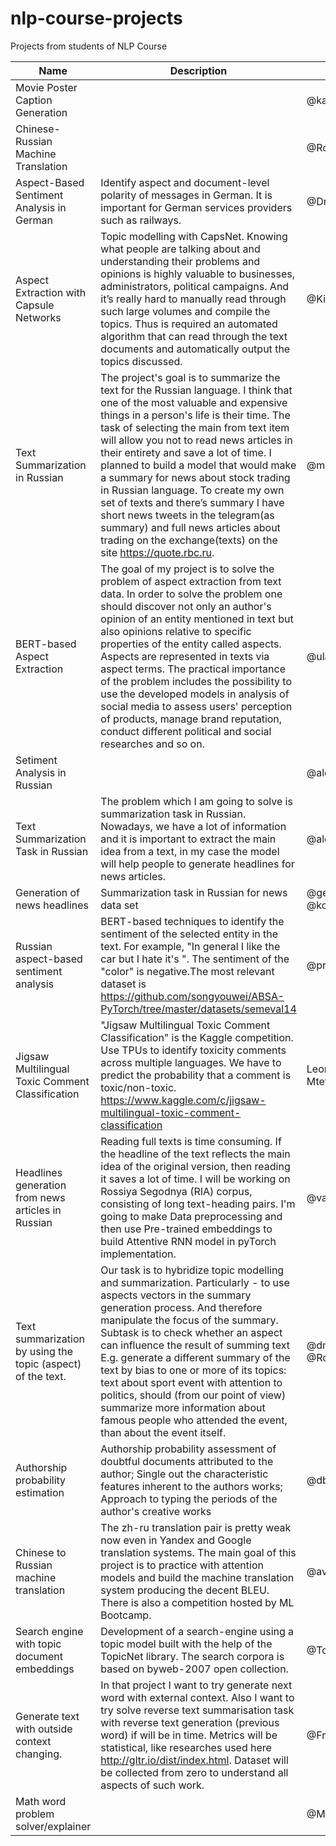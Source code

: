 # nlp-course-projects
Projects from students of NLP Course

|Name|Description|Team|Repository|
|----|-----------|----|----------|
|Movie Poster Caption Generation||@kazzand|https://github.com/kazzand/huaweiproject |
|Chinese-Russian Machine Translation||@RonanenkovN|https://github.com/RomanenkovN/HuaweiNLP |
|Aspect-Based Sentiment Analysis in German|Identify aspect and document-level polarity of messages in German. It is important for German services providers such as railways.|@DrFirestream|https://github.com/DrFirestream/NLP |
|Aspect Extraction with Capsule Networks|Topic modelling with CapsNet. Knowing what people are talking about and understanding their problems and opinions is highly valuable to businesses, administrators, political campaigns. And it’s really hard to manually read through such large volumes and compile the topics. Thus is required an automated algorithm that can read through the text documents and automatically output the topics discussed.|@KirillKrasikov|https://github.com/KirillKrasikov/TopicModelingWithCapsNet |
|Text Summarization in Russian| The project's goal is to summarize the text for the Russian language. I think that one of the most valuable and expensive things in a person's life is their time. The task of selecting the main from text item will allow you not to read news articles in their entirety and save a lot of time. I planned to build a model that would make a summary for news about stock trading in Russian language. To create my own set of texts and there’s summary I have short news tweets in the telegram(as summary) and full news articles about trading on the exchange(texts) on the site https://quote.rbc.ru. |@medphisiker|https://github.com/medphisiker/Huawei-s-nlp-course-project |
|BERT-based Aspect Extraction|The goal of my project is to solve the problem of aspect extraction from text data. In order to solve the problem one should discover not only an author's opinion of an entity mentioned in text but also opinions relative to specific properties of the entity called aspects. Aspects are represented in texts via aspect terms. The practical importance of the problem includes the possibility to use the developed models in analysis of social media to assess users' perception of products, manage brand reputation, conduct different political and social researches and so on.|@ulaelfray|https://bitbucket.org/ulaelfray/huawei-nlp-course/ |
|Setiment Analysis in Russian||@alekxd|https://github.com/alekxd/project-NLP-sentiment-rus |
|Text Summarization Task in Russian|The problem which I am going to solve is summarization task in Russian. Nowadays, we have a lot of information and it is important to extract the main idea from a text, in my case the model will help people to generate headlines for news articles.|@alexvishnevskiy| https://github.com/alexvishnevskiy/Huawei-project |
|Generation of news headlines|Summarization task in Russian for news data set|@germanjke, @kotyukov|https://github.com/germanjke/huaweiNLP |
|Russian aspect-based sentiment analysis|BERT-based techniques to identify the sentiment of the selected entity in the text. For example, "In general I like the car but I hate it's <color>". The sentiment of the "color" is negative.The most relevant dataset is https://github.com/songyouwei/ABSA-PyTorch/tree/master/datasets/semeval14 |@preduct0r| https://github.com/preduct0r/huawei|
|Jigsaw Multilingual Toxic Comment Classification|"Jigsaw Multilingual Toxic Comment Classification" is the Kaggle competition. Use TPUs to identify toxicity comments across multiple languages. We have to predict the probability that a comment is toxic/non-toxic. https://www.kaggle.com/c/jigsaw-multilingual-toxic-comment-classification|LeonidMorozov, Mteterin|https://github.com/LeonidMorozov/jigsaw_toxic_classification|
|Headlines generation from news articles in Russian|Reading full texts is time consuming. If the headline of the text reflects the main idea of the original version, then reading it saves a lot of time. I will be working on Rossiya Segodnya (RIA) corpus, consisting of long text-heading pairs. I'm going to make Data preprocessing and then use Pre-trained embeddings to build Attentive RNN model in pyTorch implementation.|@vadimvvlasov|https://github.com/vadimvvlasov/nlp-project|
|Text summarization by using the topic (aspect) of the text.|Our task is to hybridize topic modelling and summarization. Particularly - to use aspects vectors in the summary generation process. And therefore manipulate the focus of the summary. Subtask is to check whether an aspect can influence the result of summing text E.g. generate a different summary of the text by bias to one or more of its topics: text about sport event with attention to politics, should (from our point of view) summarize more information about famous people who attended the event, than about the event itself.|@dmitriy.valetov @RomanButov |https://github.com/DmitriyValetov/nlp_course_project|
|Authorship probability estimation|Authorship probability assessment of doubtful documents attributed to the author; Single out the characteristic features inherent to the authors works; Approach to typing the periods of the author's creative works|@dbadeev|https://github.com/dbadeev/nlp_huawei_project|
|Chinese to Russian machine translation|The zh-ru translation pair is pretty weak now even in Yandex and Google translation systems. The main goal of this project is to practice with attention models and build the machine translation system producing the decent BLEU. There is also a competition hosted by ML Bootcamp.|@averkij|https://github.com/averkij/ml-bootcamp-zh-ru-translation|
|Search engine with topic document embeddings|Development of a search-engine using a topic model built with the help of the TopicNet library. The search corpora is based on byweb-2007 open collection.  |@To-olak | https://github.com/Evgeny-Egorov-Projects/ROMIP-search |
|Generate text with outside context changing.|In that project I want to try generate next word with external context. Also I want to try solve reverse text summarisation task with reverse text generation (previous word) if will be in time. Metrics will be statistical, like researches used here  http://gltr.io/dist/index.html. Dataset will be collected from zero to understand all aspects of such work.|@FrankShikhaliev | https://github.com/MindSetLib/MS-Education/tree/master/NLP/HuaweiProject|
|Math word problem solver/explainer||@Max Plevako|https://github.com/mplevako/znaiqa |
